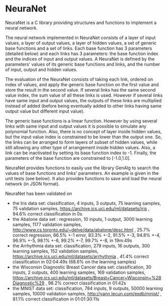 # NeuraNet
NeuraNet is a C library providing structures and functions to implement a neural network.

The neural network implemented in NeuraNet consists of a layer of input values, a layer of output values, a layer of hidden values, a set of generic base functions and a set of links. Each base function has 3 parameters (detailed below) and each links has 3 parameters: the base function index and the indices of input and output values. A NeuraNet is defined by the parameters' values of its generic base functions and links, and the number of input, output and hidden values.

The evaluation of the NeuraNet consists of taking each link, ordered on index of values, and apply the generic base function on the first value and store the result in the second value. If several links has the same second value index, the sum value of all these links is used. However if several links have same input and output values, the outputs of these links are multiplied instead of added (before being eventually added to other links having same output value but different input value).

The generic base functions is a linear function. However by using several links with same input and output values it is possible to simulate any polynomial function. Also, there is no concept of layer inside hidden values, but the input value index is constrained to be lower than the output one. So, the links can be arranged to form layers of subset of hidden values, while still allowing any other type of arrangement inside hidden values. Also, a link can be inactivated by setting its base function index to -1. Finally, the parameters of the base function are constrained to [-1.0,1.0].

NeuraNet provides functions to easily use the library GenAlg to search the values of base functions and links' parameters. An example is given in the unit tests (see below). It also provides functions to save and load the neural network (in JSON format).

NeuraNet has been validated on 
* the Iris data set: classification, 4 inputs, 3 outputs, 75 learning samples, 75 validation samples, https://archive.ics.uci.edu/ml/datasets/iris , 94.6% correct classification in 0s 
* the Abalone data set : regression, 10 inputs, 1 output, 3000 learning samples, 1177 validation samples, http://www.cs.toronto.edu/~delve/data/abalone/desc.html , 25.7% correct regression, 66.5% +-1 error, 83.3% +-2, 91.5% +-3, 94.8% +-4, 96.9% +-5, 98.1% +-6, 99.2% +-7, 99.7% +-8, in 19m:49s 
* the Arrhythmia data set: classification, 279 inputs, 16 outputs, 300 learning samples, 152 validation samples, https://archive.ics.uci.edu/ml/datasets/arrhythmia , 41.4% correct classification in 02:04:49s (68.6% on the learning samples)
* the Wisconsin Diagnostic Breast Cancer data set: classification, 30 inputs, 2 outputs, 400 learning samples, 169 validation samples, https://archive.ics.uci.edu/ml/datasets/Breast+Cancer+Wisconsin+%28Diagnostic%29 , 98.2% correct classification in 01:42s
* the MNIST data set: classification, 784 inputs, 9 outputs, 50000 learning samples, 10000 validation samples,  http://yann.lecun.com/exdb/mnist/ , 81.1% correct classification in 01:01:30:11s
